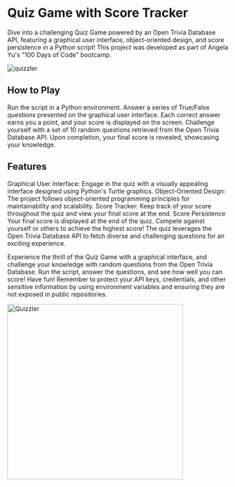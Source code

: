 # Quiz Game with Score Tracker
Dive into a challenging Quiz Game powered by an Open Trivia Database API, featuring a graphical user interface, object-oriented design, and score persistence in a Python script! This project was developed as part of Angela Yu's "100 Days of Code" bootcamp.

![quizzler](https://github.com/fernandodestefani/DevJourneyPortfolio/assets/155449551/27b1ccc0-05c6-478e-9a83-e83f55a9a8cb)

## How to Play
Run the script in a Python environment.
Answer a series of True/False questions presented on the graphical user interface.
Each correct answer earns you a point, and your score is displayed on the screen.
Challenge yourself with a set of 10 random questions retrieved from the Open Trivia Database API.
Upon completion, your final score is revealed, showcasing your knowledge.

## Features
Graphical User Interface: Engage in the quiz with a visually appealing interface designed using Python's Turtle graphics.
Object-Oriented Design: The project follows object-oriented programming principles for maintainability and scalability.
Score Tracker: Keep track of your score throughout the quiz and view your final score at the end.
Score Persistence
Your final score is displayed at the end of the quiz. Compete against yourself or others to achieve the highest score! The quiz leverages the Open Trivia Database API to fetch diverse and challenging questions for an exciting experience.

Experience the thrill of the Quiz Game with a graphical interface, and challenge your knowledge with random questions from the Open Trivia Database. Run the script, answer the questions, and see how well you can score! Have fun!
Remember to protect your API keys, credentials, and other sensitive information by using environment variables and ensuring they are not exposed in public repositories.

<img src="https://github.com/user-attachments/assets/10d34559-e7b8-45cf-b905-7be86ddcec1a" alt="Quizzler" width="400"/>
